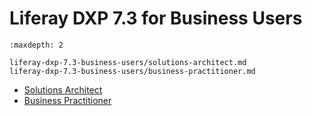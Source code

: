# Liferay DXP 7.3 for Business Users

```{toctree}
:maxdepth: 2

liferay-dxp-7.3-business-users/solutions-architect.md 
liferay-dxp-7.3-business-users/business-practitioner.md 
```

* [Solutions Architect](./liferay-dxp-7.3-business-users/solutions-architect.md) 
* [Business Practitioner](./liferay-dxp-7.3-business-users/business-practitioner.md) 